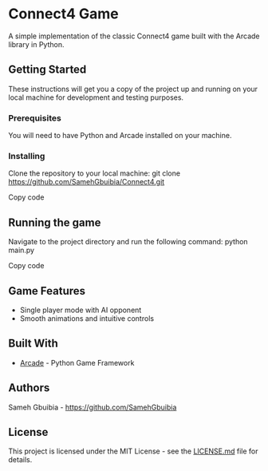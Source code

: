 # Connect4 Game

A simple implementation of the classic Connect4 game built with the Arcade library in Python.

## Getting Started

These instructions will get you a copy of the project up and running on your local machine for development and testing purposes.

### Prerequisites

You will need to have Python and Arcade installed on your machine.

### Installing

Clone the repository to your local machine:
git clone https://github.com/SamehGbuibia/Connect4.git

Copy code

## Running the game

Navigate to the project directory and run the following command:
python main.py

Copy code

## Game Features

- Single player mode with AI opponent
- Smooth animations and intuitive controls

## Built With

* [Arcade](http://arcade.academy/) - Python Game Framework

## Authors

Sameh Gbuibia - https://github.com/SamehGbuibia

## License

This project is licensed under the MIT License - see the [LICENSE.md](LICENSE.md) file for details.
